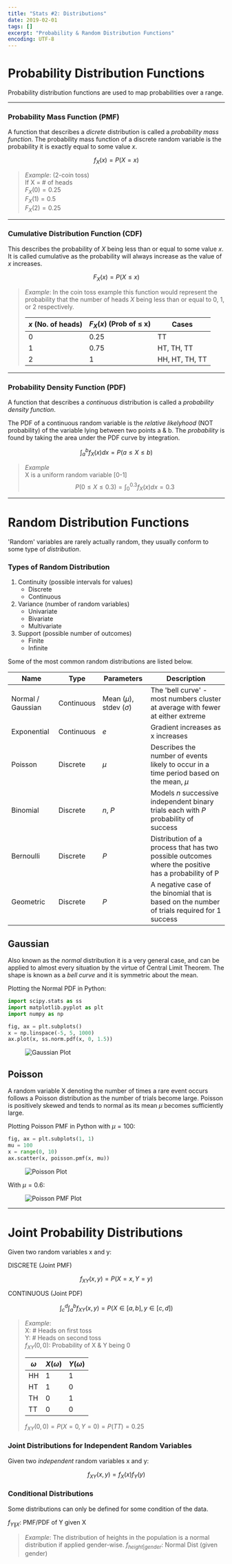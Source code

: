 ```yaml
---
title: "Stats #2: Distributions"
date: 2019-02-01
tags: []
excerpt: "Probability & Random Distribution Functions"
encoding: UTF-8
---
```


# Probability Distribution Functions

Probability distribution functions are used to map probabilities over a range.

---
### Probability Mass Function (PMF)

A function that describes a *dicrete* distribution is called a *probability mass function*. The probability mass function of a discrete random variable is the probability it is exactly equal to some value $x$.

$$
f_X(x) = P(X=x)
$$

> *Example*: (2-coin toss)  
> If X = # of heads  
> $F_X(0) = 0.25$  
> $F_X(1) = 0.5$  
> $F_X(2) = 0.25$  

---
### Cumulative Distribution Function (CDF)

This describes the probability of $X$ being less than or equal to some value $x$. It is called cumulative as the probability will always increase as the value of $x$ increases.

$$
F_X(x) = P(X \leq x)
$$

> *Example*: In the coin toss example this function would represent the probability that the number of heads $X$ being less than or equal to 0, 1, or 2 respectively.
> 
> |$x$ (No. of heads)|$F_X(x)$ (Prob of $\leq$ x)|Cases|
> |---|---|---|
> |0|0.25|TT|
> |1|0.75|HT, TH, TT|
> |2|1|HH, HT, TH, TT|

---
### Probability Density Function (PDF)

A function that describes a *continuous* distribution is called a *probability density function*.  

The PDF of a continuous random variable is the *relative likelyhood* (NOT probability) of the variable lying between two points a & b. The *probability* is found by taking the area under the PDF curve by integration.

$$\int_a^bf_X(x)dx = P(a \leq X \leq b)$$

> *Example*  
> X is a uniform random variable [0-1]  
> $$ P(0 \leq X \leq 0.3) = \int_0^{0.3}f_X(x)dx = 0.3 $$

---
# Random Distribution Functions

'Random' variables are rarely actually random, they usually conform to some type of *distribution*.

### Types of Random Distribution

1. Continuity (possible intervals for values)
   - Discrete
   - Continuous
2. Variance (number of random variables)
   - Univariate
   - Bivariate
   - Multivariate
3. Support (possible number of outcomes)
   - Finite
   - Infinite

Some of the most common random distributions are listed below.

|Name|Type|Parameters|Description|
|---|---|---|---|
|Normal / Gaussian|Continuous|Mean ($\mu$), stdev ($\sigma$)|The 'bell curve' - most numbers cluster at average with fewer at either extreme|
|Exponential|Continuous|$e$|Gradient increases as x increases|
|Poisson|Discrete|$\mu$|Describes the number of events likely to occur in a time period based on the mean, $\mu$|
|Binomial|Discrete|$n$, $P$|Models $n$ successive independent binary trials each with $P$ probability of success|
|Bernoulli|Discrete|$P$|Distribution of a process that has two possible outcomes where the positive has a probability of P|
|Geometric|Discrete|$P$|A negative case of the binomial that is based on the number of trials required for 1 success|

## Gaussian

Also known as the *normal* distribution it is a very general case, and can be applied to almost every situation by the virtue of Central Limit Theorem. The shape is known as a *bell curve* and it is symmetric about the mean.

Plotting the Normal PDF in Python:

```python
import scipy.stats as ss
import matplotlib.pyplot as plt
import numpy as np

fig, ax = plt.subplots()
x = np.linspace(-5, 5, 1000)
ax.plot(x, ss.norm.pdf(x, 0, 1.5))
```

<figure style="width: 100%" class="align-centre">
<img src="{{ site.url }}{{ site.baseurl }}/assets/images/7-norm-pdf.png" alt="Gaussian Plot">
</figure>

## Poisson

A random variable X denoting the number of times a rare event occurs follows a Poisson distribution as the number of trials become large. Poisson is positively skewed and tends to normal as its mean $\mu$ becomes sufficiently large.  

Plotting Poisson PMF in Python with $\mu=100$:

```python
fig, ax = plt.subplots(1, 1)
mu = 100
x = range(0, 10)
ax.scatter(x, poisson.pmf(x, mu))
```

<figure style="width: 100%" class="align-centre">
<img src="{{ site.url }}{{ site.baseurl }}/assets/images/7-poisson.png" alt="Poisson Plot">
</figure>

With $\mu=0.6$:

<figure style="width: 100%" class="align-centre">
<img src="{{ site.url }}{{ site.baseurl }}/assets/images/7-poisson-pmf.png" alt="Poisson PMF Plot">
</figure>

---
# Joint Probability Distributions

Given two random variables x and y:  

DISCRETE (Joint PMF)

$$f_{XY}(x,y) = P(X=x, Y=y)$$

CONTINUOUS (Joint PDF)

$$\int_c^d\int_a^b f_{XY}(x,y) = P(X \in [a,b], y \in [c,d])$$

> *Example*:   
> X: # Heads on first toss  
> Y: # Heads on second toss  
> $f_{XY}(0,0)$: Probability of X & Y being 0
> 
> |$\omega$|$X(\omega)$|$Y(\omega)$|
> |---|---|---|
> |HH|1|1|
> |HT|1|0|
> |TH|0|1|
> |TT|0|0|
> 
> $f_{XY}(0,0) = P(X=0,Y=0) = P({TT}) = 0.25$

### Joint Distributions for Independent Random Variables

Given two *independent* random variables x and y:

$$f_{XY}(x,y) = f_X(x)f_Y(y)$$

### Conditional Distributions

Some distributions can only be defined for some condition of the data.

$f_{Y\|X}$: PMF/PDF of Y given X

> *Example*: The distribution of heights in the population is a normal distribution if applied gender-wise.
> $f_{height|gender}$: Normal Dist (given gender)